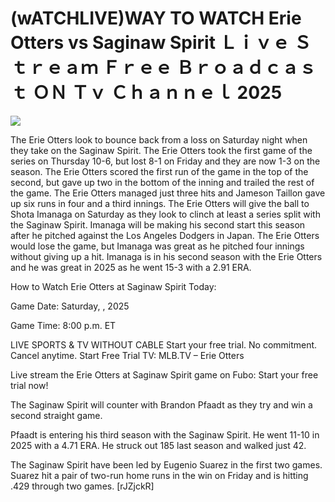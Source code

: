 # (wATCHLIVE)WAY TO WATCH Erie Otters vs Saginaw Spirit Ｌｉｖｅ Ｓｔｒｅａｍ Ｆｒｅｅ Ｂｒｏａｄｃａｓｔ ＯＮ Ｔｖ Ｃｈａｎｎｅｌ  2025  
  
  
[![](https://i.imgur.com/qSNzIqt.png)](https://movie.rssnews.media/ZjAclrU.php)  
  
The Erie Otters look to bounce back from a loss on Saturday night when they take on the Saginaw Spirit. The Erie Otters took the first game of the series on Thursday 10-6, but lost 8-1 on Friday and they are now 1-3 on the season. The Erie Otters scored the first run of the game in the top of the second, but gave up two in the bottom of the inning and trailed the rest of the game. The Erie Otters managed just three hits and Jameson Taillon gave up six runs in four and a third innings. The Erie Otters will give the ball to Shota Imanaga on Saturday as they look to clinch at least a series split with the Saginaw Spirit. Imanaga will be making his second start this season after he pitched against the Los Angeles Dodgers in Japan. The Erie Otters would lose the game, but Imanaga was great as he pitched four innings without giving up a hit. Imanaga is in his second season with the Erie Otters and he was great in 2025 as he went 15-3 with a 2.91 ERA.

How to Watch Erie Otters at Saginaw Spirit Today:

Game Date: Saturday, , 2025

Game Time: 8:00 p.m. ET

LIVE SPORTS & TV WITHOUT CABLE
Start your free trial. No commitment. Cancel anytime.
Start Free Trial
TV: MLB.TV – Erie Otters

Live stream the Erie Otters at Saginaw Spirit game on Fubo: Start your free trial now!

The Saginaw Spirit will counter with Brandon Pfaadt as they try and win a second straight game.

Pfaadt is entering his third season with the Saginaw Spirit. He went 11-10 in 2025 with a 4.71 ERA. He struck out 185 last season and walked just 42.

The Saginaw Spirit have been led by Eugenio Suarez in the first two games. Suarez hit a pair of two-run home runs in the win on Friday and is hitting .429 through two games. [rJZjckR]